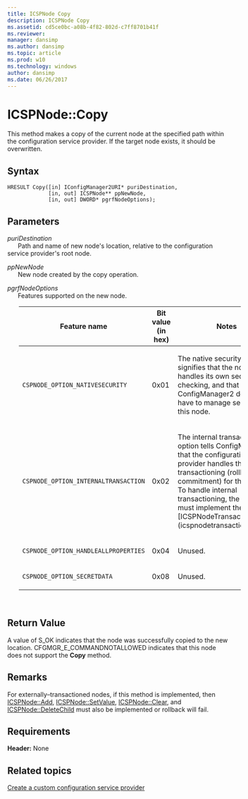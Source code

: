 ```yaml
---
title: ICSPNode Copy
description: ICSPNode Copy
ms.assetid: cd5ce0bc-a08b-4f82-802d-c7ff8701b41f
ms.reviewer: 
manager: dansimp
ms.author: dansimp
ms.topic: article
ms.prod: w10
ms.technology: windows
author: dansimp
ms.date: 06/26/2017
---
```


# ICSPNode::Copy

This method makes a copy of the current node at the specified path within the configuration service provider. If the target node exists, it should be overwritten.

## Syntax

``` syntax
HRESULT Copy([in] IConfigManager2URI* puriDestination,
             [in, out] ICSPNode** ppNewNode, 
             [in, out] DWORD* pgrfNodeOptions);
```

## Parameters

<a href="" id="puridestination"></a>*puriDestination*  
&nbsp;&nbsp;&nbsp;&nbsp;&nbsp;&nbsp;Path and name of new node's location, relative to the configuration service provider's root node.

<a href="" id="ppnewnode"></a>*ppNewNode*  
&nbsp;&nbsp;&nbsp;&nbsp;&nbsp;&nbsp;New node created by the copy operation.

<a href="" id="pgrfnodeoptions"></a>*pgrfNodeOptions*  
&nbsp;&nbsp;&nbsp;&nbsp;&nbsp;&nbsp;Features supported on the new node.

<table style="margin-left:26px">
<colgroup>
<col width="33%" />
<col width="33%" />
<col width="33%" />
</colgroup>
<thead>
<tr class="header">
<th>Feature name</th>
<th>Bit value (in hex)</th>
<th>Notes</th>
</tr>
</thead>
<tbody>
<tr class="odd">
<td><p><code>CSPNODE_OPTION_NATIVESECURITY</code></p></td>
<td><p>0x01</p></td>
<td><p>The native security option signifies that the node handles its own security checking, and that ConfigManager2 does not have to manage security for this node.</p></td>
</tr>
<tr class="even">
<td><p><code>CSPNODE_OPTION_INTERNALTRANSACTION</code></p></td>
<td><p>0x02</p></td>
<td><p>The internal transactioning option tells ConfigManager2 that the configuration service provider handles the transactioning (rollback and commitment) for the node. To handle internal transactioning, the node must implement the [ICSPNodeTransactioning](icspnodetransactioning.md).</p></td>
</tr>
<tr class="odd">
<td><p><code>CSPNODE_OPTION_HANDLEALLPROPERTIES</code></p></td>
<td><p>0x04</p></td>
<td><p>Unused.</p></td>
</tr>
<tr class="even">
<td><p><code>CSPNODE_OPTION_SECRETDATA</code></p></td>
<td><p>0x08</p></td>
<td><p>Unused.</p></td>
</tr>
</tbody>
</table>

 
## Return Value

A value of S\_OK indicates that the node was successfully copied to the new location. CFGMGR\_E\_COMMANDNOTALLOWED indicates that this node does not support the **Copy** method.

## Remarks

For externally–transactioned nodes, if this method is implemented, then [ICSPNode::Add](icspnodeadd.md), [ICSPNode::SetValue](icspnodesetvalue.md), [ICSPNode::Clear](icspnodeclear.md), and [ICSPNode::DeleteChild](icspnodedeletechild.md) must also be implemented or rollback will fail.

## Requirements

**Header:** None

## Related topics

[Create a custom configuration service provider](create-a-custom-configuration-service-provider.md)






